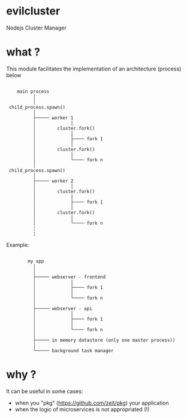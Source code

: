# evilcluster
Nodejs Cluster Manager

# what ?

This module facilitates the implementation of an architecture (process) below

```

    main process
          │
          │
 child_process.spawn()
          │
          ├───── worker 1
          │             │
          │        cluster.fork()
          │             │
          │             ├──── fork 1
          │             │
          │        cluster.fork()
          │             │
          │             └──── fork n
          │
 child_process.spawn()
          │
          ├───── worker 2
          │             │
          │        cluster.fork()
          │             │
          │             ├──── fork 1
          │             │
          │        cluster.fork()
          │             │
          │             └──── fork n
          ¦
          ¦

```

Example:

```

        my app
          │
          │
          ├───── webserver - frontend
          │             │
          │             ├──── fork 1
          │             │
          │             └──── fork n
          │
          ├───── webserver - api
          │             │
          │             ├──── fork 1
          │             │
          │             └──── fork n
          │
          ├───── in memory datastore (only one master process))
          │
          └───── background task manager

```


# why ?

It can be useful in some cases:
* when you "pkg" (https://github.com/zeit/pkg) your application
* when the logic of microservices is not appropriated (!)